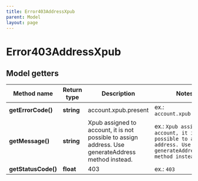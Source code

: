 ```yaml
---
title: Error403AddressXpub
parent: Model
layout: page
---
```


# Error403AddressXpub

## Model getters

Method name | Return type | Description | Notes
------------ | ------------- | ------------- | -------------
**getErrorCode()** | **string** | account.xpub.present | ex.: `account.xpub.present`
**getMessage()** | **string** | Xpub assigned to account, it is not possible to assign address. Use generateAddress method instead. | ex.: `Xpub assigned to account, it is not possible to assign address. Use generateAddress method instead.`
**getStatusCode()** | **float** | 403 | ex.: `403`


